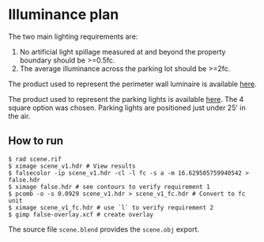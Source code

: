 # Illuminance plan

The two main lighting requirements are:

 1. No artificial light spillage measured at and beyond the property boundary
    should be >=0.5fc.
 2. The average illuminance across the parking lot should be >=2fc.

The product used to represent the perimeter wall luminaire is available
[here](https://teronlighting.com/products/ginty-led/).

The product used to represent the parking lights is available
[here](http://www.cooperindustries.com/content/public/en/lighting/products/area_site_lighting/_808353.html).
The 4 square option was chosen. Parking lights are positioned just under 25' in
the air.

## How to run

```
$ rad scene.rif
$ ximage scene_v1.hdr # View results
$ falsecolor -ip scene_v1.hdr -cl -l fc -s a -m 16.629505759940542 > false.hdr
$ ximage false.hdr # see contours to verify requirement 1
$ pcomb -o -s 0.0929 scene_v1.hdr > scene_v1_fc.hdr # Convert to fc unit
$ ximage scene_v1_fc.hdr # use `l` to verify requirement 2
$ gimp false-overlay.xcf # create overlay
```

The source file `scene.blend` provides the `scene.obj` export.
